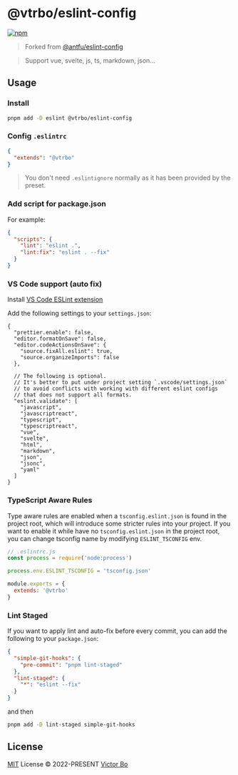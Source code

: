 # @vtrbo/eslint-config

[![npm](https://img.shields.io/npm/v/@vtrbo/eslint-config?color=444&label=npm)](https://npmjs.com/package/@vtrbo/eslint-config)

> Forked from [@antfu/eslint-config](https://github.com/antfu/eslint-config)

> Support vue, svelte, js, ts, markdown, json...

## Usage

### Install

```bash
pnpm add -D eslint @vtrbo/eslint-config
```

### Config `.eslintrc`

```json
{
  "extends": "@vtrbo"
}
```

> You don't need `.eslintignore` normally as it has been provided by the preset.

### Add script for package.json

For example:

```json
{
  "scripts": {
    "lint": "eslint .",
    "lint:fix": "eslint . --fix"
  }
}
```

### VS Code support (auto fix)

Install [VS Code ESLint extension](https://marketplace.visualstudio.com/items?itemName=dbaeumer.vscode-eslint)

Add the following settings to your `settings.json`:

```jsonc
{
  "prettier.enable": false,
  "editor.formatOnSave": false,
  "editor.codeActionsOnSave": {
    "source.fixAll.eslint": true,
    "source.organizeImports": false
  },

  // The following is optional.
  // It's better to put under project setting `.vscode/settings.json`
  // to avoid conflicts with working with different eslint configs
  // that does not support all formats.
  "eslint.validate": [
    "javascript",
    "javascriptreact",
    "typescript",
    "typescriptreact",
    "vue",
    "svelte",
    "html",
    "markdown",
    "json",
    "jsonc",
    "yaml"
  ]
}
```

### TypeScript Aware Rules

Type aware rules are enabled when a `tsconfig.eslint.json` is found in the project root, which will introduce some stricter rules into your project. If you want to enable it while have no `tsconfig.eslint.json` in the project root, you can change tsconfig name by modifying `ESLINT_TSCONFIG` env.

```js
// .eslintrc.js
const process = require('node:process')

process.env.ESLINT_TSCONFIG = 'tsconfig.json'

module.exports = {
  extends: '@vtrbo'
}
```

### Lint Staged

If you want to apply lint and auto-fix before every commit, you can add the following to your `package.json`:

```json
{
  "simple-git-hooks": {
    "pre-commit": "pnpm lint-staged"
  },
  "lint-staged": {
    "*": "eslint --fix"
  }
}
```

and then

```bash
pnpm add -D lint-staged simple-git-hooks
```

## License

[MIT](./LICENSE) License &copy; 2022-PRESENT [Victor Bo](https://github.com/vtrbo)
